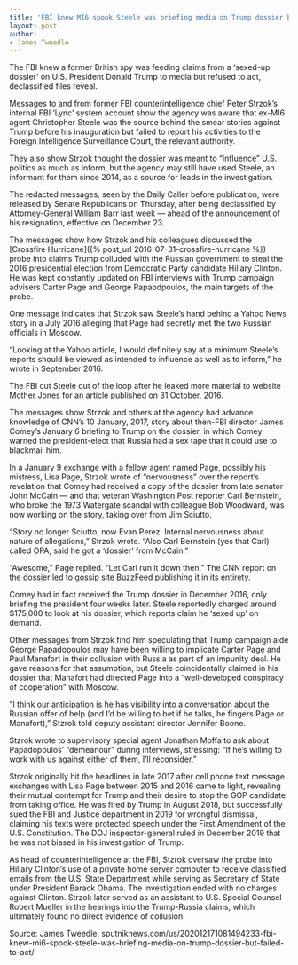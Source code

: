 ```yaml
---
title: 'FBI knew MI6 spook Steele was briefing media on Trump dossier but failed to act'
layout: post
author:
- James Tweedle
---
```


The FBI knew a former British spy was feeding claims from a ‘sexed-up dossier’ on U.S. President Donald Trump to media but refused to act, declassified files reveal.

Messages to and from former FBI counterintelligence chief Peter Strzok’s internal FBI ‘Lync’ system account show the agency was aware that ex-MI6 agent Christopher Steele was the source behind the smear stories against Trump before his inauguration but failed to report his activities to the Foreign Intelligence Surveillance Court, the relevant authority.

They also show Strzok thought the dossier was meant to “influence” U.S. politics as much as inform, but the agency may still have used Steele, an informant for them since 2014, as a source for leads in the investigation.

The redacted messages, seen by the Daily Caller before publication, were released by Senate Republicans on Thursday, after being declassified by Attorney-General William Barr last week — ahead of the announcement of his resignation, effective on December 23.

The messages show how Strzok and his colleagues discussed the [Crossfire Hurricane]({% post_url 2016-07-31-crossfire-hurricane %}) probe into claims Trump colluded with the Russian government to steal the 2016 presidential election from Democratic Party candidate Hillary Clinton. He was kept constantly updated on FBI interviews with Trump campaign advisers Carter Page and George Papaodpoulos, the main targets of the probe.

One message indicates that Strzok saw Steele’s hand behind a Yahoo News story in a July 2016 alleging that Page had secretly met the two Russian officials in Moscow.

“Looking at the Yahoo article, I would definitely say at a minimum Steele’s reports should be viewed as intended to influence as well as to inform,” he wrote in September 2016.

The FBI cut Steele out of the loop after he leaked more material to website Mother Jones for an article published on 31 October, 2016.

The messages show Strzok and others at the agency had advance knowledge of CNN’s 10 January, 2017, story about then-FBI director James Comey’s January 6 briefing to Trump on the dossier, in which Comey warned the president-elect that Russia had a sex tape that it could use to blackmail him.

In a January 9 exchange with a fellow agent named Page, possibly his mistress, Lisa Page, Strzok wrote of “nervousness” over the report’s revelation that Comey had received a copy of the dossier from late senator John McCain — and that veteran Washington Post reporter Carl Bernstein, who broke the 1973 Watergate scandal with colleague Bob Woodward, was now working on the story, taking over from Jim Sciutto.

“Story no longer Sciutto, now Evan Perez. Internal nervousness about nature of allegations,” Strzok wrote. “Also Carl Bernstein (yes that Carl) called OPA, said he got a ‘dossier’ from McCain.”

“Awesome,” Page replied. “Let Carl run it down then.” The CNN report on the dossier led to gossip site BuzzFeed publishing it in its entirety.

Comey had in fact received the Trump dossier in December 2016, only briefing the president four weeks later. Steele reportedly charged around $175,000 to look at his dossier, which reports claim he ‘sexed up’ on demand.

Other messages from Strzok find him speculating that Trump campaign aide George Papadopoulos may have been willing to implicate Carter Page and Paul Manafort in their collusion with Russia as part of an impunity deal. He gave reasons for that assumption, but Steele coincidentally claimed in his dossier that Manafort had directed Page into a “well-developed conspiracy of cooperation” with Moscow.

“I think our anticipation is he has visibility into a conversation about the Russian offer of help (and I’d be willing to bet if he talks, he fingers Page or Manafort),” Stzrok told deputy assistant director Jennifer Boone.

Stzrok wrote to supervisory special agent Jonathan Moffa to ask about Papadopoulos’ “demeanour” during interviews, stressing: “If he’s willing to work with us against either of them, I’ll reconsider.”

Strzok originally hit the headlines in late 2017 after cell phone text message exchanges with Lisa Page between 2015 and 2016 came to light, revealing their mutual contempt for Trump and their desire to stop the GOP candidate from taking office. He was fired by Trump in August 2018, but successfully sued the FBI and Justice department in 2019 for wrongful dismissal, claiming his texts were protected speech under the First Amendment of the U.S. Constitution. The DOJ inspector-general ruled in December 2019 that he was not biased in his investigation of Trump.

As head of counterintelligence at the FBI, Stzrok oversaw the probe into Hillary Clinton’s use of a private home server computer to receive classified emails from the U.S. State Department while serving as Secretary of State under President Barack Obama. The investigation ended with no charges against Clinton. Strzok later served as an assistant to U.S. Special Counsel Robert Mueller in the hearings into the Trump-Russia claims, which ultimately found no direct evidence of collusion.

Source: James Tweedle, sputniknews.com/us/202012171081494233-fbi-knew-mi6-spook-steele-was-briefing-media-on-trump-dossier-but-failed-to-act/
